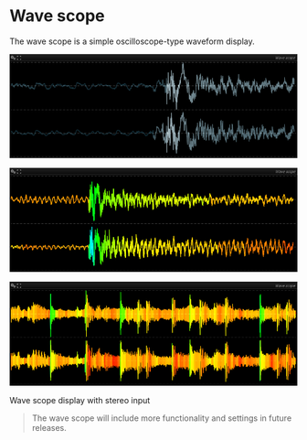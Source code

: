 # Wave scope
The wave scope is a simple oscilloscope-type waveform display.

![](../../include/WaveScope02.png)

![](../../include/WaveScope03.png)

![](../../include/WaveScope01.png)

Wave scope display with stereo input

>The wave scope will include more functionality and settings in future releases.



